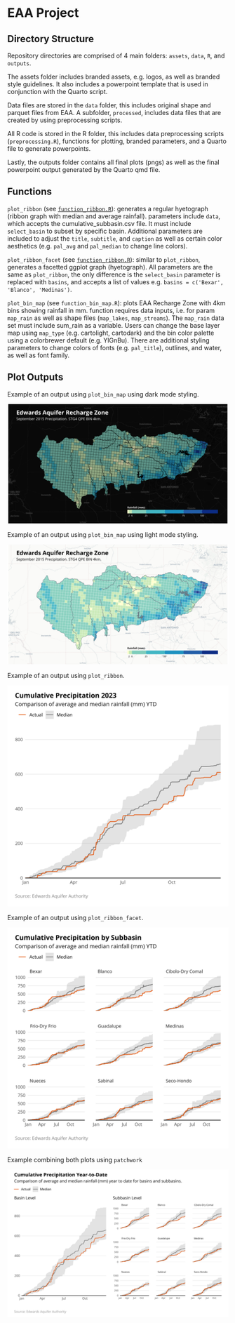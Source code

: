 # EAA Project

## Directory Structure

Repository directories are comprised of 4 main folders: `assets`, `data`, `R`, and `outputs`.

The assets folder includes branded assets, e.g. logos, as well as branded style guidelines. It also includes a powerpoint template that is used in conjunction with the Quarto script.

Data files are stored in the `data` folder, this includes original shape and parquet files from EAA. A subfolder, `processed`, includes data files that are created by using preprocessing scripts.

All R code is stored in the R folder, this includes data preprocessing scripts (`preprocessing.R`), functions for plotting, branded parameters, and a Quarto file to generate powerpoints.

Lastly, the outputs folder contains all final plots (pngs) as well as the final powerpoint output generated by the Quarto qmd file.

## Functions

`plot_ribbon` (see [`function_ribbon.R`](./R/function_ribbon.R)): generates a regular hyetograph (ribbon graph with median and average rainfall). parameters include `data`, which accepts the cumulative_subbasin.csv file. It must include `select_basin` to subset by specific basin. Additional parameters are included to adjust the `title`, `subtitle`, and `caption` as well as certain color aesthetics (e.g. `pal_avg` and `pal_median` to change line colors).

`plot_ribbon_facet` (see [`function_ribbon.R`](./R/function_ribbon.R)): similar to `plot_ribbon`, generates a facetted ggplot graph (hyetograph). All parameters are the same as `plot_ribbon`, the only difference is the `select_basin` parameter is replaced with `basins`, and accepts a list of values e.g. `basins = c('Bexar', 'Blanco', 'Medinas')`.

`plot_bin_map` (see `function_bin_map.R`): plots EAA Recharge Zone with 4km bins showing rainfall in mm. function requires data inputs, i.e. for param `map_rain` as well as shape files (`map_lakes`, `map_streams`). The `map_rain` data set must include sum_rain as a variable. Users can change the base layer map using `map_type` (e.g. cartolight, cartodark) and the bin color palette using a colorbrewer default (e.g. YlGnBu). There are additional styling parameters to change colors of fonts (e.g. `pal_title`), outlines, and water, as well as font family.

## Plot Outputs

Example of an output using `plot_bin_map` using dark mode styling.

![](outputs/bin_map_dark.png)

Example of an output using `plot_bin_map` using light mode styling.

![](outputs/bin_map_light.png)

Example of an output using `plot_ribbon`.

![](outputs/ribbon_basin.png)

Example of an output using `plot_ribbon_facet`.

![](outputs/ribbon_subbasin_facet.png)

Example combining both plots using `patchwork`

![](outputs/ribbon_combo.png)
